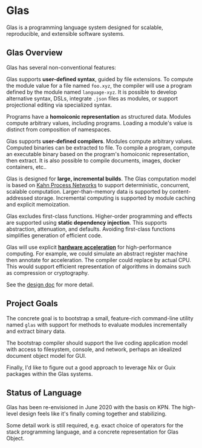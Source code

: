# Glas

Glas is a programming language system designed for scalable, reproducible, and extensible software systems.

## Glas Overview

Glas has several non-conventional features:

Glas supports **user-defined syntax**, guided by file extensions. To compute the module value for a file named `foo.xyz`, the compiler will use a program defined by the module named `language-xyz`. It is possible to develop alternative syntax, DSLs, integrate `.json` files as modules, or support projectional editing via specialized syntax.

Programs have a **homoiconic representation** as structured data. Modules compute arbitrary values, including programs. Loading a module's value is distinct from composition of namespaces.

Glas supports **user-defined compilers**. Modules compute arbitrary values. Computed binaries can be extracted to file. To compile a program, compute an executable binary based on the program's homoiconic representation, then extract. It is also possible to compile documents, images, docker containers, etc..

Glas is designed for **large, incremental builds**. The Glas computation model is based on [Kahn Process Networks](https://en.wikipedia.org/wiki/Kahn_process_networks) to support deterministic, concurrent, scalable computation. Larger-than-memory data is supported by content-addressed storage. Incremental computing is supported by module caching and explicit memoization. 

Glas excludes first-class functions. Higher-order programming and effects are supported using **static dependency injection**. This supports abstraction, attenuation, and defaults. Avoiding first-class functions simplifies generation of efficient code.

Glas will use explicit [**hardware acceleration**](https://en.wikipedia.org/wiki/Hardware_acceleration) for high-performance computing. For example, we could simulate an abstract register machine then annotate for acceleration. The compiler could replace by actual CPU. This would support efficient representation of algorithms in domains such as compression or cryptography.

See the [design doc](docs/GlasDesign.md) for more detail.

## Project Goals

The concrete goal is to bootstrap a small, feature-rich command-line utility named `glas` with support for methods to evaluate modules incrementally and extract binary data. 

The bootstrap compiler should support the live coding application model with access to filesystem, console, and network, perhaps an idealized document object model for GUI.

Finally, I'd like to figure out a good approach to leverage Nix or Guix packages within the Glas systems.

## Status of Language

Glas has been re-envisioned in June 2020 with the basis on KPN. The high-level design feels like it's finally coming together and stabilizing. 

Some detail work is still required, e.g. exact choice of operators for the stack programming language, and a concrete representation for Glas Object.
